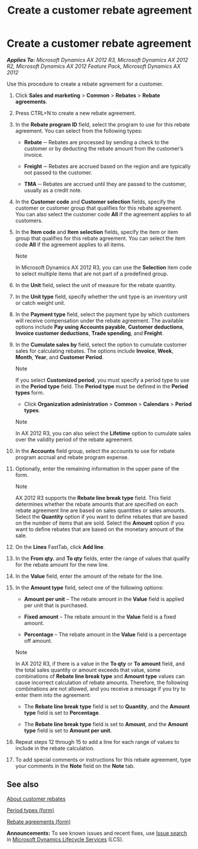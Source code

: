 ﻿---
title: Create a customer rebate agreement
TOCTitle: Create a customer rebate agreement
ms:assetid: 9046ad1a-226c-4c2b-ad31-c3840834aa43
ms:mtpsurl: https://technet.microsoft.com/en-us/library/Hh352289(v=AX.60)
ms:contentKeyID: 36687917
ms.date: 04/18/2014
mtps_version: v=AX.60
f1_keywords:
- customer rebate
- customer rebate agreement
---

# Create a customer rebate agreement 


_**Applies To:** Microsoft Dynamics AX 2012 R3, Microsoft Dynamics AX 2012 R2, Microsoft Dynamics AX 2012 Feature Pack, Microsoft Dynamics AX 2012_

Use this procedure to create a rebate agreement for a customer.

1.  Click **Sales and marketing** \> **Common** \> **Rebates** \> **Rebate agreements**.

2.  Press CTRL+N to create a new rebate agreement.

3.  In the **Rebate program ID** field, select the program to use for this rebate agreement. You can select from the following types:
    
      - **Rebate** ─ Rebates are processed by sending a check to the customer or by deducting the rebate amount from the customer’s invoice.
    
      - **Freight** ─ Rebates are accrued based on the region and are typically not passed to the customer.
    
      - **TMA** ─ Rebates are accrued until they are passed to the customer, usually as a credit note.

4.  In the **Customer code** and **Customer selection** fields, specify the customer or customer group that qualifies for this rebate agreement. You can also select the customer code **All** if the agreement applies to all customers.

5.  In the **Item code** and **Item selection** fields, specify the item or item group that qualifies for this rebate agreement. You can select the item code **All** if the agreement applies to all items.
    

    > [!NOTE]
    > <P>In Microsoft Dynamics AX 2012 R3, you can use the <STRONG>Selection</STRONG> item code to select multiple items that are not part of a predefined group.</P>



6.  In the **Unit** field, select the unit of measure for the rebate quantity.

7.  In the **Unit type** field, specify whether the unit type is an inventory unit or catch weight unit.

8.  In the **Payment type** field, select the payment type by which customers will receive compensation under the rebate agreement. The available options include **Pay using Accounts payable**, **Customer deductions**, **Invoice customer deductions**, **Trade spending**, and **Freight**.

9.  In the **Cumulate sales by** field, select the option to cumulate customer sales for calculating rebates. The options include **Invoice**, **Week**, **Month**, **Year**, and **Customer Period**.
    

    > [!NOTE]
    > <P>If you select <STRONG>Customized period</STRONG>, you must specify a period type to use in the <STRONG>Period type</STRONG> field. The <STRONG>Period type</STRONG> must be defined in the <STRONG>Period types</STRONG> form.</P>
    > <UL>
    > <LI>
    > <P>Click <STRONG>Organization administration</STRONG> &gt; <STRONG>Common</STRONG> &gt; <STRONG>Calendars</STRONG> &gt; <STRONG>Period types</STRONG>.</P></LI></UL>

    

    > [!NOTE]
    > <P>In AX 2012 R3, you can also select the <STRONG>Lifetime</STRONG> option to cumulate sales over the validity period of the rebate agreement.</P>



10. In the **Accounts** field group, select the accounts to use for rebate program accrual and rebate program expense.

11. Optionally, enter the remaining information in the upper pane of the form.
    

    > [!NOTE]
    > <P>AX 2012 R3 supports the <STRONG>Rebate line break type</STRONG> field. This field determines whether the rebate amounts that are specified on each rebate agreement line are based on sales quantities or sales amounts. Select the <STRONG>Quantity</STRONG> option if you want to define rebates that are based on the number of items that are sold. Select the <STRONG>Amount</STRONG> option if you want to define rebates that are based on the monetary amount of the sale.</P>



12. On the **Lines** FastTab, click **Add line**.

13. In the **From qty.** and **To qty** fields, enter the range of values that qualify for the rebate amount for the new line.

14. In the **Value** field, enter the amount of the rebate for the line.

15. In the **Amount type** field, select one of the following options:
    
      - **Amount per unit** – The rebate amount in the **Value** field is applied per unit that is purchased.
    
      - **Fixed amount** – The rebate amount in the **Value** field is a fixed amount.
    
      - **Percentage** – The rebate amount in the **Value** field is a percentage off amount.
    

    > [!NOTE]
    > <P>In AX 2012 R3, if there is a value in the <STRONG>To qty</STRONG> or <STRONG>To amount</STRONG> field, and the total sales quantity or amount exceeds that value, some combinations of <STRONG>Rebate line break type</STRONG> and <STRONG>Amount type</STRONG> values can cause incorrect calculation of rebate amounts. Therefore, the following combinations are not allowed, and you receive a message if you try to enter them into the agreement:</P>
    > <UL>
    > <LI>
    > <P>The <STRONG>Rebate line break type</STRONG> field is set to <STRONG>Quantity</STRONG>, and the <STRONG>Amount type</STRONG> field is set to <STRONG>Percentage</STRONG>.</P>
    > <LI>
    > <P>The <STRONG>Rebate line break type</STRONG> field is set to <STRONG>Amount</STRONG>, and the <STRONG>Amount type</STRONG> field is set to <STRONG>Amount per unit</STRONG>.</P></LI></UL>



16. Repeat steps 12 through 15 to add a line for each range of values to include in the rebate calculation.

17. To add special comments or instructions for this rebate agreement, type your comments in the **Note** field on the **Note** tab.

## See also

[About customer rebates](about-customer-rebates.md)

[Period types (form)](https://technet.microsoft.com/en-us/library/aa586707\(v=ax.60\))

[Rebate agreements (form)](https://technet.microsoft.com/en-us/library/hh328681\(v=ax.60\))

  
**Announcements:** To see known issues and recent fixes, use [Issue search](http://go.microsoft.com/fwlink/?linkid=389258) in [Microsoft Dynamics Lifecycle Services](http://go.microsoft.com/fwlink/?linkid=306505) (LCS).

